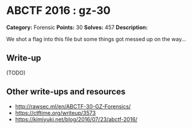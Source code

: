 # ABCTF 2016 : gz-30

**Category:** Forensic
**Points:** 30
**Solves:** 457
**Description:**

We shot a flag into this file but some things got messed up on the way...

## Write-up

(TODO)

## Other write-ups and resources

* http://rawsec.ml/en/ABCTF-30-GZ-Forensics/
* https://ctftime.org/writeup/3573
* https://kimiyuki.net/blog/2016/07/23/abctf-2016/
